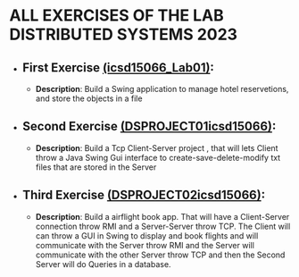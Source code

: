 # ALL EXERCISES OF THE LAB  DISTRIBUTED SYSTEMS 2023

- ## First Exercise [(icsd15066_Lab01)](https://github.com/DionysisTheodosis/Java-Exercises/tree/master/%CE%9A%CE%B1%CF%84%CE%B1%CE%BD%CE%B5%CE%BC%CE%B7%CE%BC%CE%AD%CE%BD%CE%B1/icsd15066_Lab01):
  - __Description__: Build a Swing application to manage hotel reservetions, and store the objects in a file
- ## Second Exercise [(DSPROJECT01icsd15066)](https://github.com/DionysisTheodosis/Java-Exercises/tree/master/%CE%9A%CE%B1%CF%84%CE%B1%CE%BD%CE%B5%CE%BC%CE%B7%CE%BC%CE%AD%CE%BD%CE%B1/DSPROGECT01icsd15066):
  - __Description__: Build a Tcp Client-Server project , that will lets Client throw a Java Swing Gui interface to create-save-delete-modify txt files that are stored in the Server
- ## Third Exercise [(DSPROJECT02icsd15066)](https://github.com/DionysisTheodosis/Java-Exercises/tree/master/%CE%9A%CE%B1%CF%84%CE%B1%CE%BD%CE%B5%CE%BC%CE%B7%CE%BC%CE%AD%CE%BD%CE%B1/DSPROGECT02icsd15066):
  - __Description__: Build a airflight book app. That will have a Client-Server connection throw RMI and a Server-Server throw TCP. The Client will can throw a GUI in Swing to display and book flights and will communicate with the Server throw RMI and the Server will communicate with the other Server throw TCP and then the Second Server will do Queries in a database.
